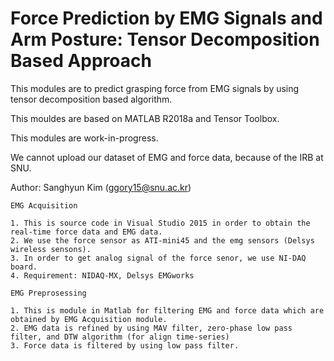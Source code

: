 # Force Prediction by EMG Signals and Arm Posture: Tensor Decomposition Based Approach

This modules are to predict grasping force from EMG signals by using tensor decomposition based algorithm.

This mouldes are based on MATLAB R2018a and Tensor Toolbox.

This modules are work-in-progress.

We cannot upload our dataset of EMG and force data, because of the IRB at SNU. 

Author: Sanghyun Kim (ggory15@snu.ac.kr) 

``` EMG Acquisition ```

	1. This is source code in Visual Studio 2015 in order to obtain the real-time force data and EMG data.
    2. We use the force sensor as ATI-mini45 and the emg sensors (Delsys wireless sensons).
    3. In order to get analog signal of the force senor, we use NI-DAQ board.
    4. Requirement: NIDAQ-MX, Delsys EMGworks 

``` EMG Preprosessing ```

	1. This is module in Matlab for filtering EMG and force data which are obtained by EMG Acquisition module.
	2. EMG data is refined by using MAV filter, zero-phase low pass filter, and DTW algorithm (for align time-series)
    3. Force data is filtered by using low pass filter.
	
    	
